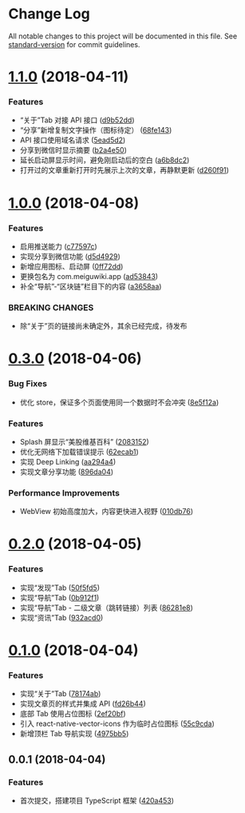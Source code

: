 # Change Log

All notable changes to this project will be documented in this file. See [standard-version](https://github.com/conventional-changelog/standard-version) for commit guidelines.

<a name="1.1.0"></a>
# [1.1.0](https://git.coding.net/yandb/meiguwiki/compare/v1.0.0...v1.1.0) (2018-04-11)


### Features

* “关于”Tab 对接 API 接口 ([d9b52dd](https://git.coding.net/yandb/meiguwiki/commits/d9b52dd))
* “分享”新增复制文字操作（图标待定） ([68fe143](https://git.coding.net/yandb/meiguwiki/commits/68fe143))
* API 接口使用域名请求 ([5ead5d2](https://git.coding.net/yandb/meiguwiki/commits/5ead5d2))
* 分享到微信时显示摘要 ([b2a4e50](https://git.coding.net/yandb/meiguwiki/commits/b2a4e50))
* 延长启动屏显示时间，避免刚启动后的空白 ([a6b8dc2](https://git.coding.net/yandb/meiguwiki/commits/a6b8dc2))
* 打开过的文章重新打开时先展示上次的文章，再静默更新 ([d260f91](https://git.coding.net/yandb/meiguwiki/commits/d260f91))



<a name="1.0.0"></a>
# [1.0.0](https://git.coding.net/yandb/meiguwiki/compare/v0.3.0...v1.0.0) (2018-04-08)


### Features

* 启用推送能力 ([c77597c](https://git.coding.net/yandb/meiguwiki/commits/c77597c))
* 实现分享到微信功能 ([d5d4929](https://git.coding.net/yandb/meiguwiki/commits/d5d4929))
* 新增应用图标、启动屏 ([0ff72dd](https://git.coding.net/yandb/meiguwiki/commits/0ff72dd))
* 更换包名为 com.meiguwiki.app ([ad53843](https://git.coding.net/yandb/meiguwiki/commits/ad53843))
* 补全“导航”-“区块链”栏目下的内容 ([a3658aa](https://git.coding.net/yandb/meiguwiki/commits/a3658aa))


### BREAKING CHANGES

* 除“关于”页的链接尚未确定外，其余已经完成，待发布



<a name="0.3.0"></a>
# [0.3.0](https://git.coding.net/yandb/meiguwiki/compare/v0.2.0...v0.3.0) (2018-04-06)


### Bug Fixes

* 优化 store，保证多个页面使用同一个数据时不会冲突 ([8e5f12a](https://git.coding.net/yandb/meiguwiki/commits/8e5f12a))


### Features

* Splash 屏显示“美股维基百科” ([2083152](https://git.coding.net/yandb/meiguwiki/commits/2083152))
* 优化无网络下加载错误提示 ([62ecab1](https://git.coding.net/yandb/meiguwiki/commits/62ecab1))
* 实现 Deep Linking ([aa294a4](https://git.coding.net/yandb/meiguwiki/commits/aa294a4))
* 实现文章分享功能 ([896da04](https://git.coding.net/yandb/meiguwiki/commits/896da04))


### Performance Improvements

* WebView 初始高度加大，内容更快进入视野 ([010db76](https://git.coding.net/yandb/meiguwiki/commits/010db76))



<a name="0.2.0"></a>
# [0.2.0](https://git.coding.net/yandb/meiguwiki/compare/v0.1.0...v0.2.0) (2018-04-05)


### Features

* 实现“发现”Tab ([50f5fd5](https://git.coding.net/yandb/meiguwiki/commits/50f5fd5))
* 实现“导航”Tab ([0b912f1](https://git.coding.net/yandb/meiguwiki/commits/0b912f1))
* 实现“导航”Tab - 二级文章（跳转链接）列表 ([86281e8](https://git.coding.net/yandb/meiguwiki/commits/86281e8))
* 实现“资讯”Tab ([932acd0](https://git.coding.net/yandb/meiguwiki/commits/932acd0))



<a name="0.1.0"></a>
# [0.1.0](https://git.coding.net/yandb/meiguwiki/compare/v0.0.1...v0.1.0) (2018-04-04)


### Features

* 实现“关于”Tab ([78174ab](https://git.coding.net/yandb/meiguwiki/commits/78174ab))
* 实现文章页的样式并集成 API ([fd26b44](https://git.coding.net/yandb/meiguwiki/commits/fd26b44))
* 底部 Tab 使用占位图标 ([2ef20bf](https://git.coding.net/yandb/meiguwiki/commits/2ef20bf))
* 引入 react-native-vector-icons 作为临时占位图标 ([55c9cda](https://git.coding.net/yandb/meiguwiki/commits/55c9cda))
* 新增顶栏 Tab 导航实现 ([4975bb5](https://git.coding.net/yandb/meiguwiki/commits/4975bb5))



<a name="0.0.1"></a>
## 0.0.1 (2018-04-04)


### Features

* 首次提交，搭建项目 TypeScript 框架 ([420a453](https://git.coding.net/yandb/meiguwiki/commits/420a453))
